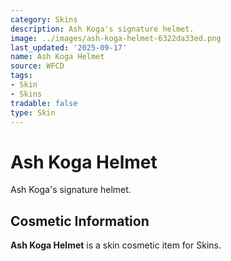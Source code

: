 ```yaml
---
category: Skins
description: Ash Koga's signature helmet.
image: ../images/ash-koga-helmet-6322da33ed.png
last_updated: '2025-09-17'
name: Ash Koga Helmet
source: WFCD
tags:
- Skin
- Skins
tradable: false
type: Skin
---
```


# Ash Koga Helmet

Ash Koga's signature helmet.

## Cosmetic Information

**Ash Koga Helmet** is a skin cosmetic item for Skins.

